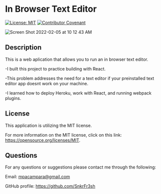 

# In Browser Text Editor


[![License: MIT](https://img.shields.io/badge/License-MIT-yellow.svg)](https://opensource.org/licenses/MIT) [![Contributor Covenant](https://img.shields.io/badge/Contributor%20Covenant-2.1-4baaaa.svg)](code_of_conduct.md)

![Screen Shot 2022-02-05 at 10 12 43 AM](https://user-images.githubusercontent.com/87551856/152653825-bd370858-4bbb-4040-8afe-61e612e09d90.png)


## Description
This is a web aplication that allows you to run an in browser text editor.

 -I built this project to practice building with React.

 -This problem addresses the need for a text editor if your preinstalled text editor app doesnt work on your machine.

 -I learned how to deploy Heroku, work with React, and running webpack plugins.


## License
This application is utilizing the MIT license.

For more information on the MIT license, click on this link: https://opensource.org/licenses/MIT.


## Questions
For any questions or suggestions please contact me through the following:

Email: mpacampara@gmail.com

GitHub profile: https://github.com/SnkrFr3sh

